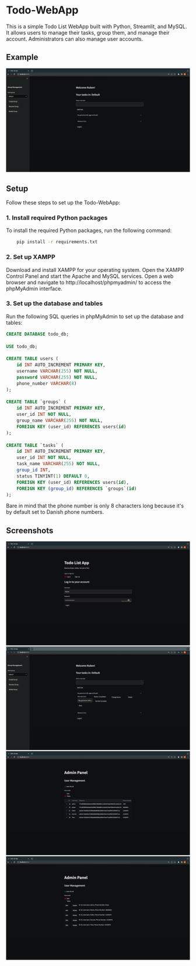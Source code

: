 # Todo-WebApp

This is a simple Todo List WebApp built with Python, Streamlit, and MySQL. It allows users to manage their tasks, group them, and manage their account. Administrators can also manage user accounts.

## Example

![Tasks](images/tasks.png)

## Setup

Follow these steps to set up the Todo-WebApp:

### 1. Install required Python packages

To install the required Python packages, run the following command:

```bash
    pip install -r requirements.txt
```
### 2. Set up XAMPP

Download and install XAMPP for your operating system.
Open the XAMPP Control Panel and start the Apache and MySQL services.
Open a web browser and navigate to http://localhost/phpmyadmin/ to access the phpMyAdmin interface.

### 3. Set up the database and tables
Run the following SQL queries in phpMyAdmin to set up the database and tables:
    
```sql
CREATE DATABASE todo_db;

USE todo_db;

CREATE TABLE users (
    id INT AUTO_INCREMENT PRIMARY KEY,
    username VARCHAR(255) NOT NULL,
    password VARCHAR(255) NOT NULL,
    phone_number VARCHAR(8)
);

CREATE TABLE `groups` (
    id INT AUTO_INCREMENT PRIMARY KEY,
    user_id INT NOT NULL,
    group_name VARCHAR(255) NOT NULL,
    FOREIGN KEY (user_id) REFERENCES users(id)
);

CREATE TABLE `tasks` (
    id INT AUTO_INCREMENT PRIMARY KEY,
    user_id INT NOT NULL,
    task_name VARCHAR(255) NOT NULL,
    group_id INT,
    status TINYINT(1) DEFAULT 0,
    FOREIGN KEY (user_id) REFERENCES users(id),
    FOREIGN KEY (group_id) REFERENCES `groups`(id)
);
```
Bare in mind that the phone number is only 8 characters long because it's by default set to Danish phone numbers.

## Screenshots

![Login](images/login.png)
![Tasks Edit](images/tasks_edit.png)
![Admin View](images/admin_view.png)
![Admin Edit](images/admin_edit.png)
